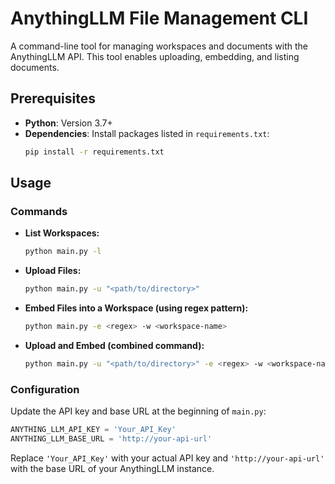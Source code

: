 # AnythingLLM File Management CLI

A command-line tool for managing workspaces and documents with the AnythingLLM API. This tool enables uploading, embedding, and listing documents.

## Prerequisites

- **Python**: Version 3.7+
- **Dependencies**: Install packages listed in `requirements.txt`:
  ```bash
  pip install -r requirements.txt
  ```

## Usage

### Commands

- **List Workspaces:**
  ```bash
  python main.py -l
  ```

- **Upload Files:**
  ```bash
  python main.py -u "<path/to/directory>"
  ```

- **Embed Files into a Workspace (using regex pattern):**
  ```bash
  python main.py -e <regex> -w <workspace-name>
  ```

- **Upload and Embed (combined command):**
  ```bash
  python main.py -u "<path/to/directory>" -e <regex> -w <workspace-name>
  ```

### Configuration

Update the API key and base URL at the beginning of `main.py`:

```python
ANYTHING_LLM_API_KEY = 'Your_API_Key'
ANYTHING_LLM_BASE_URL = 'http://your-api-url'
```

Replace `'Your_API_Key'` with your actual API key and `'http://your-api-url'` with the base URL of your AnythingLLM instance.
